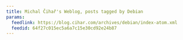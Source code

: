 ```yaml
---
title: Michal Čihař's Weblog, posts tagged by Debian
params:
  feedlink: https://blog.cihar.com/archives/debian/index-atom.xml
  feedid: 64f27c015ec5a6a7c15e30cd92e24b87
---
```

